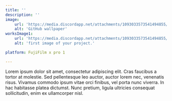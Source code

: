 ```yaml
---
title: ''
description: ''
image:
    url: 'https://media.discordapp.net/attachments/1093033573541494855/1325612875750047794/DSCF2505.JPG?ex=67884a32&is=6786f8b2&hm=57bcda430823e20fc588efbfd62d5f51eceb6b3e608db68d60728408bbab8533&=&format=webp&width=1880&height=1254'
    alt: 'GitHub wallpaper'
worksImage1:
    url: 'https://media.discordapp.net/attachments/1093033573541494855/1325612875750047794/DSCF2505.JPG?ex=67884a32&is=6786f8b2&hm=57bcda430823e20fc588efbfd62d5f51eceb6b3e608db68d60728408bbab8533&=&format=webp&width=1880&height=1254'
    alt: 'first image of your project.'

platform: FujiFilm x pro 1

---
```


Lorem ipsum dolor sit amet, consectetur adipiscing elit. Cras faucibus a tortor at molestie. Sed pellentesque leo auctor, auctor lorem nec, venenatis risus. Vivamus commodo ipsum vitae orci finibus, vel porta nunc viverra. In hac habitasse platea dictumst. Nunc pretium, ligula ultricies consequat sollicitudin, enim ex ullamcorper nisl.
